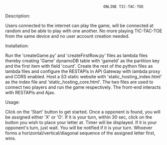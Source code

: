                                                ONLINE TIC-TAC-TOE

Description:

Users connected to the internet can play the game, will be connected at random and be able to play with one another.
No more playing TIC-TAC-TOE from the same device and no user account creation needed. 

Installation:

Run the 'createGame.py' and 'createFirstRow.py' files as lambda files thereby creating 'Game' dynamoDB table with 'gameId' as the 
partition key and the first item with field 'count'.
Create the rest of the python files as lambda files and configure the RESTAPIs in API Gateway with lambda proxy and CORS enabled.
Host a S3 static website with 'static_hosting_index.html' as the index file and 'static_hosting_core.html'. The two files are used
to connect two players and run the game respectively. The front-end interacts with RESTAPIs and Ajax.

Usage:

Click on the 'Start' button to get started.
Once a opponent is found, you will be assigned either 'X' or 'O'.
If it is your turn,  within 30 sec, click on the button you wish to place your letter at. Timer will be displayed.
If it is your opponent's turn, just wait. You will be notified if it is your turn.
Whoever forms a horizontal/vertical/diagonal sequence of the assigned letter first, wins.

